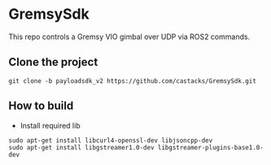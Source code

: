 # GremsySdk
This repo controls a Gremsy VIO gimbal over UDP via ROS2 commands.

## Clone the project

```
git clone -b payloadsdk_v2 https://github.com/castacks/GremsySdk.git
```


## How to build
- Install required lib
```
sudo apt-get install libcurl4-openssl-dev libjsoncpp-dev
sudo apt-get install libgstreamer1.0-dev libgstreamer-plugins-base1.0-dev
```
